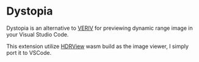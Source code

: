 # Dystopia

Dystopia is an alternative to [VERIV](https://github.com/mcrescas/veriv) for previewing dynamic range image in your Visual Studio Code.

This extension utilize [HDRView](https://github.com/wkjarosz/hdrview) wasm build as the image viewer, I simply port it to VSCode.

